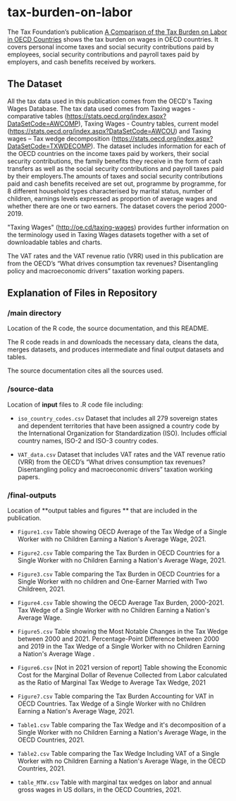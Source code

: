 # tax-burden-on-labor
The Tax Foundation’s publication [A Comparison of the Tax Burden on Labor in OECD Countries](https://taxfoundation.org/publications/comparison-tax-burden-labor-oecd/) shows the tax burden on wages in  OECD countries. It covers personal income taxes and social security contributions paid by employees, social security contributions and payroll taxes paid by employers, and cash benefits received by workers.

## The Dataset

All the tax data used in this publication comes from the OECD's Taxing Wages Database.
The tax data used comes from Taxing wages - comparative tables (https://stats.oecd.org/index.aspx?DataSetCode=AWCOMP), Taxing Wages - Country tables, current model (https://stats.oecd.org/index.aspx?DataSetCode=AWCOU) and Taxing wages – Tax wedge decomposition (https://stats.oecd.org/index.aspx?DataSetCode=TXWDECOMP). The dataset includes information for each of the OECD countries on the income taxes paid by workers, their social security contributions, the family benefits they receive in the form of cash transfers as well as the social security contributions and payroll taxes paid by their employers.The amounts of taxes and social security contributions paid and cash benefits received are set out, programme by programme, for 8 different household types characterised by marital status, number of children, earnings levels expressed as proportion of average wages and whether there are one or two earners. The dataset covers the period 2000-2019.

"Taxing Wages" (http://oe.cd/taxing-wages) provides further information on the terminology used in Taxing Wages datasets together with a set of downloadable tables and charts.

The VAT rates and the VAT revenue ratio (VRR) used in this publication are from the OECD’s “What drives consumption tax revenues? Disentangling policy and macroeconomic drivers” taxation working papers.

## Explanation of Files in Repository

### /main directory

Location of the R code, the source documentation, and this README.

The R code reads in and downloads the necessary data, cleans the data, merges datasets, and produces intermediate and final output datasets and tables.

The source documentation cites all the sources used.

### /source-data

Location of **input** files to .R code file including:

- `iso_country_codes.csv` Dataset that includes all 279 sovereign states and dependent territories that have been assigned a country code by the International Organization for Standardization (ISO). Includes official country names, ISO-2 and ISO-3 country codes.

- `VAT_data.csv` Dataset that includes VAT rates and the VAT revenue ratio (VRR) from the OECD’s “What drives consumption tax revenues? Disentangling policy and macroeconomic drivers” taxation working papers.

### /final-outputs
Location of **output tables and figures ** that are included in the publication.

- `Figure1.csv` Table showing OECD  Average of the Tax Wedge of a Single Worker with no Children Earning a Nation's Average Wage, 2021.

- `Figure2.csv` Table comparing the Tax Burden in OECD Countries for a Single Worker with no Children Earning a Nation's Average Wage, 2021.

- `Figure3.csv` Table comparing the Tax Burden in OECD Countries for a Single Worker with no children and One-Earner Married with Two Childreen, 2021.

- `Figure4.csv` Table showing the OECD Average Tax Burden, 2000-2021. Tax Wedge of a Single Worker with no Children Earning a Nation's Average Wage.

- `Figure5.csv` Table showing the Most Notable Changes in the Tax Wedge between 2000 and 2021. Percentage-Point Difference between 2000 and 2019 in the Tax Wedge of a Single Worker with no Children Earning a Nation's Average Wage .

- `Figure6.csv` [Not in 2021 version of report] Table showing the Economic Cost for the Marginal Dollar of Revenue Collected from Labor calculated as the Ratio of Marginal Tax Wedge to Average Tax Wedge, 2021

- `Figure7.csv` Table comparing the Tax Burden Accounting for VAT in OECD Countries. Tax Wedge of a Single Worker with no Children Earning a Nation's Average Wage, 2021.

- `Table1.csv` Table comparing the Tax Wedge and it's decomposition of a Single Worker with no Children Earning a Nation's Average Wage, in the OECD Countries, 2021.

- `Table2.csv` Table comparing the Tax Wedge Including VAT of a Single Worker with no Children Earning a Nation's Average Wage, in the OECD Countries, 2021.

- `table_MTW.csv` Table with marginal tax wedges on labor and annual gross wages in US dollars, in the OECD Countries, 2021.